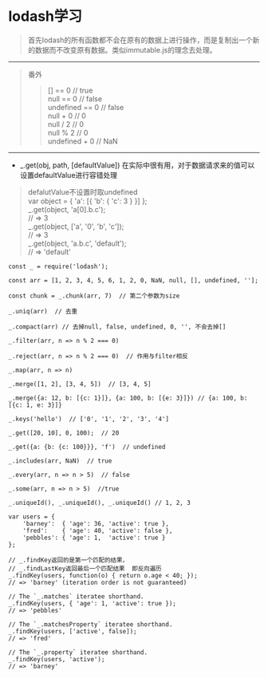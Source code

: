 # lodash学习

> 首先lodash的所有函数都不会在原有的数据上进行操作，而是复制出一个新的数据而不改变原有数据。类似immutable.js的理念去处理。  
---
> 番外
> > [] == 0 // true  
> > null == 0 // false  
> > undefined == 0 // false  
> > null + 0 // 0  
> > null / 2 // 0  
> > null % 2 // 0  
> > undefined + 0 // NaN  
---

* _.get(obj, path, [defaultValue])  在实际中很有用，对于数据请求来的值可以设置defaultValue进行容错处理

> defalutValue不设置时取undefined  
> var object = { 'a': [{ 'b': { 'c': 3 } }] };  
> _.get(object, 'a[0].b.c');  
> // => 3  
> _.get(object, ['a', '0', 'b', 'c']);  
> // => 3  
> _.get(object, 'a.b.c', 'default');  
> // => 'default'  

    const _ = require('lodash');

    const arr = [1, 2, 3, 4, 5, 6, 1, 2, 0, NaN, null, [], undefined, ''];

    const chunk = _.chunk(arr, 7)  // 第二个参数为size

    _.uniq(arr)  // 去重

    _.compact(arr) // 去掉null, false, undefined, 0, '', 不会去掉[]

    _.filter(arr, n => n % 2 === 0)

    _.reject(arr, n => n % 2 === 0)  // 作用与filter相反

    _.map(arr, n => n)

    _.merge([1, 2], [3, 4, 5])  // [3, 4, 5]

    _.merge({a: 12, b: [{c: 1}]}, {a: 100, b: [{e: 3}]}) // {a: 100, b: [{c: 1, e: 3}]}

    _.keys('hello')  // ['0', '1', '2', '3', '4']

    _.get([20, 10], 0, 100);  // 20

    _.get({a: {b: {c: 100}}}, 'f')  // undefined

    _.includes(arr, NaN)  // true

    _.every(arr, n => n > 5)  // false

    _.some(arr, n => n > 5)  //true

    _.uniqueId(), _.uniqueId(), _.uniqueId() // 1, 2, 3

    var users = {
        'barney':  { 'age': 36, 'active': true },
        'fred':    { 'age': 40, 'active': false },
        'pebbles': { 'age': 1,  'active': true }
    };

    // _.findKey返回的是第一个匹配的结果，
    // _.findLastKey返回最后一个匹配结果  即反向遍历
    _.findKey(users, function(o) { return o.age < 40; });
    // => 'barney' (iteration order is not guaranteed)

    // The `_.matches` iteratee shorthand.
    _.findKey(users, { 'age': 1, 'active': true });
    // => 'pebbles'

    // The `_.matchesProperty` iteratee shorthand.
    _.findKey(users, ['active', false]);
    // => 'fred'

    // The `_.property` iteratee shorthand.
    _.findKey(users, 'active');
    // => 'barney'